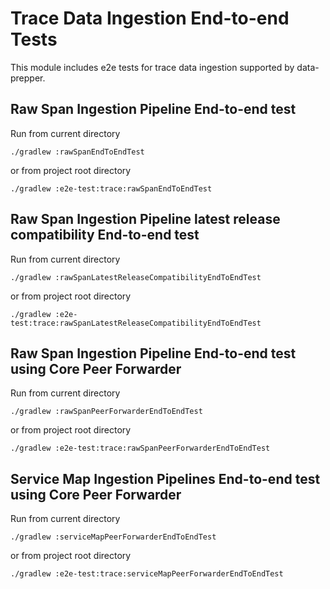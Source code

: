 # Trace Data Ingestion End-to-end Tests

This module includes e2e tests for trace data ingestion supported by data-prepper.

## Raw Span Ingestion Pipeline End-to-end test

Run from current directory
```
./gradlew :rawSpanEndToEndTest
```
or from project root directory
```
./gradlew :e2e-test:trace:rawSpanEndToEndTest
```

## Raw Span Ingestion Pipeline latest release compatibility End-to-end test

Run from current directory
```
./gradlew :rawSpanLatestReleaseCompatibilityEndToEndTest
```
or from project root directory
```
./gradlew :e2e-test:trace:rawSpanLatestReleaseCompatibilityEndToEndTest
```

## Raw Span Ingestion Pipeline End-to-end test using Core Peer Forwarder

Run from current directory
```
./gradlew :rawSpanPeerForwarderEndToEndTest
```
or from project root directory
```
./gradlew :e2e-test:trace:rawSpanPeerForwarderEndToEndTest
```

## Service Map Ingestion Pipelines End-to-end test using Core Peer Forwarder

Run from current directory
```
./gradlew :serviceMapPeerForwarderEndToEndTest
```
or from project root directory
```
./gradlew :e2e-test:trace:serviceMapPeerForwarderEndToEndTest
```
